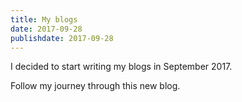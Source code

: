 ```yaml
---
title: My blogs
date: 2017-09-28
publishdate: 2017-09-28
---
```


I decided to start writing my blogs in September 2017.

Follow my journey through this new blog.
